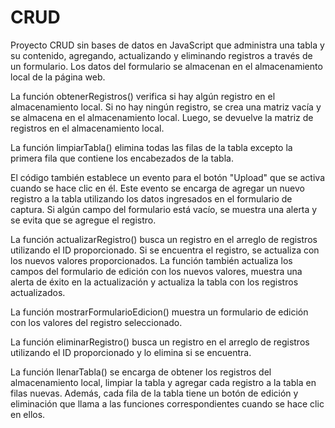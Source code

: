 # CRUD
Proyecto CRUD sin bases de datos en JavaScript que administra una tabla y su contenido, agregando, actualizando y eliminando registros a través de un formulario. Los datos del formulario se almacenan en el almacenamiento local de la página web. 

La función obtenerRegistros() verifica si hay algún registro en el almacenamiento local. Si no hay ningún registro, se crea una matriz vacía y se almacena en el almacenamiento local. Luego, se devuelve la matriz de registros en el almacenamiento local.

La función limpiarTabla() elimina todas las filas de la tabla excepto la primera fila que contiene los encabezados de la tabla.

El código también establece un evento para el botón "Upload" que se activa cuando se hace clic en él. Este evento se encarga de agregar un nuevo registro a la tabla utilizando los datos ingresados en el formulario de captura. Si algún campo del formulario está vacío, se muestra una alerta y se evita que se agregue el registro.

La función actualizarRegistro() busca un registro en el arreglo de registros utilizando el ID proporcionado. Si se encuentra el registro, se actualiza con los nuevos valores proporcionados. La función también actualiza los campos del formulario de edición con los nuevos valores, muestra una alerta de éxito en la actualización y actualiza la tabla con los registros actualizados.

La función mostrarFormularioEdicion() muestra un formulario de edición con los valores del registro seleccionado.

La función eliminarRegistro() busca un registro en el arreglo de registros utilizando el ID proporcionado y lo elimina si se encuentra.

La función llenarTabla() se encarga de obtener los registros del almacenamiento local, limpiar la tabla y agregar cada registro a la tabla en filas nuevas. Además, cada fila de la tabla tiene un botón de edición y eliminación que llama a las funciones correspondientes cuando se hace clic en ellos.
